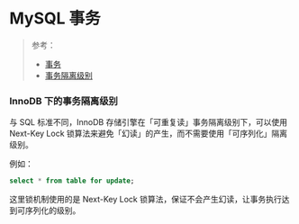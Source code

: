 # MySQL 事务

> 参考：
> - [事务](/docs/事务)
> - [事务隔离级别](/docs/事务/事务隔离级别.md)


### InnoDB 下的事务隔离级别

与 SQL 标准不同，InnoDB 存储引擎在「可重复读」事务隔离级别下，可以使用 Next-Key Lock 锁算法来避免「幻读」的产生，而不需要使用「可序列化」隔离级别。

例如：
```sql
select * from table for update;
```
这里锁机制使用的是 Next-Key Lock 锁算法，保证不会产生幻读，让事务执行达到可序列化的级别。
